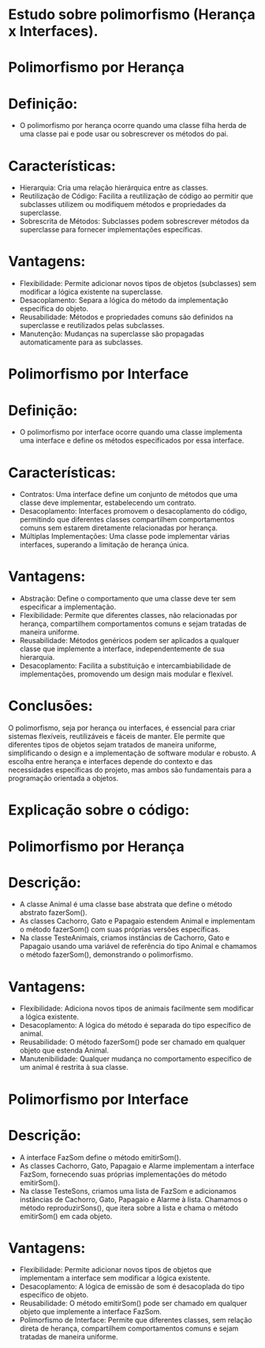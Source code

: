 # Estudo sobre polimorfismo (Herança x Interfaces).

# Polimorfismo por Herança
# Definição:

* O polimorfismo por herança ocorre quando uma classe filha herda de uma classe pai e pode usar ou sobrescrever os métodos do pai.

# Características:

* Hierarquia: Cria uma relação hierárquica entre as classes.
* Reutilização de Código: Facilita a reutilização de código ao permitir que subclasses utilizem ou modifiquem métodos e propriedades da superclasse.
* Sobrescrita de Métodos: Subclasses podem sobrescrever métodos da superclasse para fornecer implementações específicas.

# Vantagens:

* Flexibilidade: Permite adicionar novos tipos de objetos (subclasses) sem modificar a lógica existente na superclasse.
* Desacoplamento: Separa a lógica do método da implementação específica do objeto.
* Reusabilidade: Métodos e propriedades comuns são definidos na superclasse e reutilizados pelas subclasses.
* Manutenção: Mudanças na superclasse são propagadas automaticamente para as subclasses.

# Polimorfismo por Interface
# Definição:

* O polimorfismo por interface ocorre quando uma classe implementa uma interface e define os métodos especificados por essa interface.

# Características:

* Contratos: Uma interface define um conjunto de métodos que uma classe deve implementar, estabelecendo um contrato.
* Desacoplamento: Interfaces promovem o desacoplamento do código, permitindo que diferentes classes compartilhem comportamentos comuns sem estarem diretamente relacionadas por herança.
* Múltiplas Implementações: Uma classe pode implementar várias interfaces, superando a limitação de herança única.

# Vantagens:

* Abstração: Define o comportamento que uma classe deve ter sem especificar a implementação.
* Flexibilidade: Permite que diferentes classes, não relacionadas por herança, compartilhem comportamentos comuns e sejam tratadas de maneira uniforme.
* Reusabilidade: Métodos genéricos podem ser aplicados a qualquer classe que implemente a interface, independentemente de sua hierarquia.
* Desacoplamento: Facilita a substituição e intercambiabilidade de implementações, promovendo um design mais modular e flexível.

# Conclusões:

O polimorfismo, seja por herança ou interfaces, é essencial para criar sistemas flexíveis, reutilizáveis e fáceis de manter. Ele permite que diferentes tipos de objetos sejam tratados de maneira uniforme, simplificando o design e a implementação de software modular e robusto. A escolha entre herança e interfaces depende do contexto e das necessidades específicas do projeto, mas ambos são fundamentais para a programação orientada a objetos.

# Explicação sobre o código:

# Polimorfismo por Herança
# Descrição:

* A classe Animal é uma classe base abstrata que define o método abstrato fazerSom().
* As classes Cachorro, Gato e Papagaio estendem Animal e implementam o método fazerSom() com suas próprias versões específicas.
* Na classe TesteAnimais, criamos instâncias de Cachorro, Gato e Papagaio usando uma variável de referência do tipo Animal e chamamos o método fazerSom(), demonstrando o polimorfismo.

# Vantagens:

* Flexibilidade: Adiciona novos tipos de animais facilmente sem modificar a lógica existente.
* Desacoplamento: A lógica do método é separada do tipo específico de animal.
* Reusabilidade: O método fazerSom() pode ser chamado em qualquer objeto que estenda Animal.
* Manutenibilidade: Qualquer mudança no comportamento específico de um animal é restrita à sua classe.

# Polimorfismo por Interface
# Descrição:

* A interface FazSom define o método emitirSom().
* As classes Cachorro, Gato, Papagaio e Alarme implementam a interface FazSom, fornecendo suas próprias implementações do método emitirSom().
* Na classe TesteSons, criamos uma lista de FazSom e adicionamos instâncias de Cachorro, Gato, Papagaio e Alarme à lista. Chamamos o método reproduzirSons(), que itera sobre a lista e chama o método emitirSom() em cada objeto.

# Vantagens:

* Flexibilidade: Permite adicionar novos tipos de objetos que implementam a interface sem modificar a lógica existente.
* Desacoplamento: A lógica de emissão de som é desacoplada do tipo específico de objeto.
* Reusabilidade: O método emitirSom() pode ser chamado em qualquer objeto que implemente a interface FazSom.
* Polimorfismo de Interface: Permite que diferentes classes, sem relação direta de herança, compartilhem comportamentos comuns e sejam tratadas de maneira uniforme.

